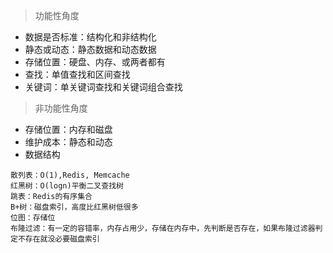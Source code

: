 > 功能性角度

- 数据是否标准：结构化和非结构化
- 静态或动态：静态数据和动态数据
- 存储位置：硬盘、内存、或两者都有
- 查找：单值查找和区间查找
- 关键词：单关键词查找和关键词组合查找



> 非功能性角度

- 存储位置：内存和磁盘
- 维护成本：静态和动态
- 数据结构

```
散列表：O(1),Redis, Memcache
红黑树：O(logn)平衡二叉查找树
跳表：Redis的有序集合
B+树：磁盘索引，高度比红黑树低很多
位图：存储位
布隆过滤：有一定的容错率，内存占用少，存储在内存中，先判断是否存在，如果布隆过滤器判定不存在就没必要磁盘索引
```